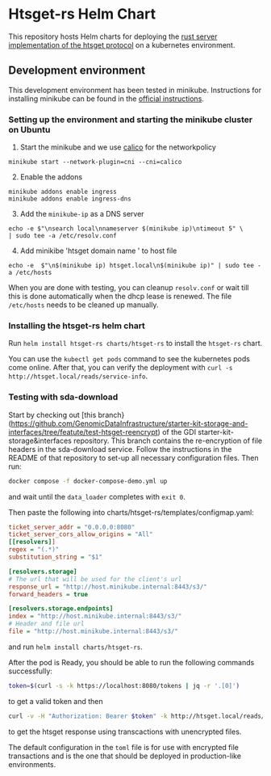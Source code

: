 # Htsget-rs Helm Chart
This repository hosts Helm charts for deploying the [rust server implementation of the htsget protocol](https://github.com/umccr/htsget-rs) on a kubernetes environment.

## Development environment

This development environment has been tested in minikube. Instructions for
installing minikube can be found in the
[official instructions](https://minikube.sigs.k8s.io/docs/start/).

### Setting up the environment and starting the minikube cluster on Ubuntu

1. Start the minikube and we use [calico](https://docs.tigera.io/calico/latest/getting-started/kubernetes/minikube) for the networkpolicy

```
minikube start --network-plugin=cni --cni=calico
```
2. Enable the addons
```
minikube addons enable ingress
minikube addons enable ingress-dns
```
3. Add the `minikube-ip` as a DNS server
```
echo -e $"\nsearch local\nnameserver $(minikube ip)\ntimeout 5" \
| sudo tee -a /etc/resolv.conf
```
4. Add minikibe 'htsget domain name ' to host file
```
echo -e  $"\n$(minikube ip) htsget.local\n$(minikube ip)" | sudo tee -a /etc/hosts
```
When you are done with testing, you can cleanup `resolv.conf` or wait till this is done automatically when the dhcp lease is renewed. The file `/etc/hosts` needs to be cleaned up manually.


### Installing the htsget-rs helm chart

Run `helm install htsget-rs charts/htsget-rs` to install the  `htsget-rs` chart.

You can use the `kubectl get pods` command to see the kubernetes pods come online. After that, you can verify the deployment with `curl -s http://htsget.local/reads/service-info`.


### Testing with sda-download

Start by checking out [this branch}(https://github.com/GenomicDataInfrastructure/starter-kit-storage-and-interfaces/tree/featute/test-htsget-reencrypt) of the GDI starter-kit-storage&interfaces repository. This branch contains the re-encryption of file headers in the sda-download service.
Follow the instructions in the README of that repository to set-up all necessary configuration files. Then run:
```sh
docker compose -f docker-compose-demo.yml up
```
and wait until the `data_loader` completes with `exit 0`.

Then paste the following into charts/htsget-rs/templates/configmap.yaml:
```ini
ticket_server_addr = "0.0.0.0:8080"
ticket_server_cors_allow_origins = "All"
[[resolvers]]
regex = "(.*)"
substitution_string = "$1"

[resolvers.storage]
# The url that will be used for the client's url
response_url = "http://host.minikube.internal:8443/s3/"
forward_headers = true

[resolvers.storage.endpoints]
index = "http://host.minikube.internal:8443/s3/"
# Header and file url
file = "http://host.minikube.internal:8443/s3/"
```
and run `helm install charts/htsget-rs`.

After the pod is Ready, you should be able to run the following commands successfully:
```sh
token=$(curl -s -k https://localhost:8080/tokens | jq -r '.[0]')
```
to get a valid token and then
```sh
curl -v -H "Authorization: Bearer $token" -k http://htsget.local/reads/DATASET0001/htsnexus_test_NA12878
```
to get the htsget response using transcactions with unencrypted files.

The default configuration in the `toml` file is for use with encrypted file transactions and is the one that should be deployed in production-like environments.
